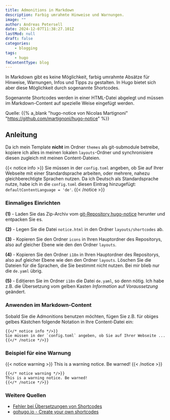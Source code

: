 ```yaml
---
title: Admonitions in Markdown
description: Farbig umrahmte Hinweise und Warnungen.
image: ""
author: Andreas Petersell
date: 2024-12-07T11:38:27.101Z
lastMod: null
draft: false
categories:
    - blogging
tags:
    - hugo
fmContentType: blog
---
```


In Markdown gibt es keine Möglichkeit, farbig umrahmte Absätze für Hinweise, Warnungen, Infos und Tipps zu gestalten. In Hugo bietet sich aber diese Möglichkeit durch sogenannte Shortcodes.
<!--more-->

Sogenannte Shortcodes werden in einer HTML-Datei abgelegt und müssen im Markdown-Content auf spezielle Weise eingefügt werden.

Quelle: {{% a_blank "hugo-notice von Nicolas Martignoni" "https://github.com/martignoni/hugo-notice" %}}

## Anleitung

Da ich mein Template **nicht** im Ordner `themes` als git-submodule betreibe, kopiere ich alles in meinen lokalen `layouts`-Ordner und synchronisiere diesen zugleich mit meinen Content-Dateien.

{{< notice info >}}
Sie müssen in der `config.toml` angeben, ob Sie auf Ihrer Webseite mit einer Standardsprache arbeiten, oder mehrere, nahezu gleichberechtigte Sprachen nutzen. Da ich Deutsch als Standardsprache nutze, habe ich in die `config.toml` diesen Eintrag hinzugefügt: `defaultContentLanguage = 'de'`.
{{< /notice >}}

### Einmaliges Einrichten

**(1)** - Laden Sie das Zip-Archiv vom [git-Repository hugo-notice](https://github.com/martignoni/hugo-notice) herunter und entpacken Sie es.

**(2)** - Legen Sie die Datei `notice.html` in den Ordner `layouts/shortcodes` ab.

**(3)** - Kopieren Sie den Ordner `icons` in Ihren Hauptordner des Repositorys, also auf gleicher Ebene wie den den Ordner `layouts`.

**(4)** - Kopieren Sie den Ordner `i18n` in Ihren Hauptordner des Repositorys, also auf gleicher Ebene wie den den Ordner `layouts`. Löschen Sie die Dateien für die Sprachen, die Sie bestimmt nicht nutzen. Bei mir blieb nur die `de.yaml` übrig.

**(5)** - Editieren Sie im Ordner `i18n` die Datei `de.yaml`, so denn nötig. Ich habe z.B. die Übersetzung vom gelben Kasten *Information* auf *Voraussetzung* geändert.

### Anwenden im Markdown-Content

Sobald Sie die Admonitions benutzen möchten, fügen Sie z.B. für obiges gelbes Kästchen folgende Notation in Ihre Content-Datei ein:


```
{{</* notice info */>}}
Sie müssen in der `config.toml` angeben, ob Sie auf Ihrer Webseite ...
{{</* /notice */>}}
```

### Beispiel für eine Warnung

{{< notice warning >}}
This is a warning notice. Be warned!
{{< /notice >}}

```
{{</* notice warning */>}}
This is a warning notice. Be warned!
{{</* /notice */>}}
```

### Weitere Quellen
- [Fehler bei Übersetzungen von Shortcodes ](https://discourse.gohugo.io/t/i-need-help-with-i18n-translate-shortcode/39858)
- [gohugo.io - Create your own shortcodes](https://gohugo.io/templates/shortcode/)